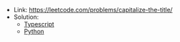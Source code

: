 - Link: https://leetcode.com/problems/capitalize-the-title/
- Solution:
  - [Typescript](index.ts)
  - [Python](index.py)